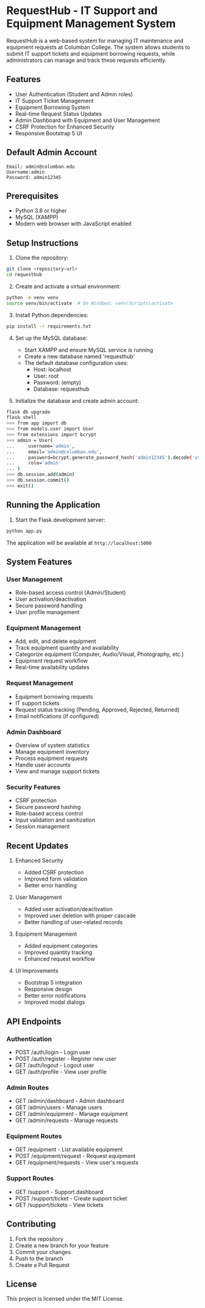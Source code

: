 # RequestHub - IT Support and Equipment Management System

RequestHub is a web-based system for managing IT maintenance and equipment requests at Columban College. The system allows students to submit IT support tickets and equipment borrowing requests, while administrators can manage and track these requests efficiently.

## Features

- User Authentication (Student and Admin roles)
- IT Support Ticket Management
- Equipment Borrowing System
- Real-time Request Status Updates
- Admin Dashboard with Equipment and User Management
- CSRF Protection for Enhanced Security
- Responsive Bootstrap 5 UI

## Default Admin Account
```
Email: admin@columban.edu
Username:admin
Password: admin12345
```

## Prerequisites

- Python 3.8 or higher
- MySQL (XAMPP)
- Modern web browser with JavaScript enabled

## Setup Instructions

1. Clone the repository:
```bash
git clone <repository-url>
cd requesthub
```

2. Create and activate a virtual environment:
```bash
python -m venv venv
source venv/bin/activate  # On Windows: venv\Scripts\activate
```

3. Install Python dependencies:
```bash
pip install -r requirements.txt
```

4. Set up the MySQL database:
   - Start XAMPP and ensure MySQL service is running
   - Create a new database named 'requesthub'
   - The default database configuration uses:
     - Host: localhost
     - User: root
     - Password: (empty)
     - Database: requesthub

5. Initialize the database and create admin account:
```bash
flask db upgrade
flask shell
>>> from app import db
>>> from models.user import User
>>> from extensions import bcrypt
>>> admin = User(
...     username='admin',
...     email='admin@columban.edu',
...     password=bcrypt.generate_password_hash('admin12345').decode('utf-8'),
...     role='admin'
... )
>>> db.session.add(admin)
>>> db.session.commit()
>>> exit()
```

## Running the Application

1. Start the Flask development server:
```bash
python app.py
```

The application will be available at `http://localhost:5000`

## System Features

### User Management
- Role-based access control (Admin/Student)
- User activation/deactivation
- Secure password handling
- User profile management

### Equipment Management
- Add, edit, and delete equipment
- Track equipment quantity and availability
- Categorize equipment (Computer, Audio/Visual, Photography, etc.)
- Equipment request workflow
- Real-time availability updates

### Request Management
- Equipment borrowing requests
- IT support tickets
- Request status tracking (Pending, Approved, Rejected, Returned)
- Email notifications (if configured)

### Admin Dashboard
- Overview of system statistics
- Manage equipment inventory
- Process equipment requests
- Handle user accounts
- View and manage support tickets

### Security Features
- CSRF protection
- Secure password hashing
- Role-based access control
- Input validation and sanitization
- Session management

## Recent Updates

1. Enhanced Security
   - Added CSRF protection
   - Improved form validation
   - Better error handling

2. User Management
   - Added user activation/deactivation
   - Improved user deletion with proper cascade
   - Better handling of user-related records

3. Equipment Management
   - Added equipment categories
   - Improved quantity tracking
   - Enhanced request workflow

4. UI Improvements
   - Bootstrap 5 integration
   - Responsive design
   - Better error notifications
   - Improved modal dialogs

## API Endpoints

### Authentication
- POST /auth/login - Login user
- POST /auth/register - Register new user
- GET /auth/logout - Logout user
- GET /auth/profile - View user profile

### Admin Routes
- GET /admin/dashboard - Admin dashboard
- GET /admin/users - Manage users
- GET /admin/equipment - Manage equipment
- GET /admin/requests - Manage requests

### Equipment Routes
- GET /equipment - List available equipment
- POST /equipment/request - Request equipment
- GET /equipment/requests - View user's requests

### Support Routes
- GET /support - Support dashboard
- POST /support/ticket - Create support ticket
- GET /support/tickets - View tickets

## Contributing

1. Fork the repository
2. Create a new branch for your feature
3. Commit your changes
4. Push to the branch
5. Create a Pull Request

## License

This project is licensed under the MIT License. 